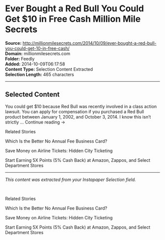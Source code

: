 # Ever Bought a Red Bull You Could Get $10 in Free Cash Million Mile Secrets

**Source:** http://millionmilesecrets.com/2014/10/09/ever-bought-a-red-bull-you-could-get-10-in-free-cash/  
**Domain:** millionmilesecrets.com  
**Folder:** Feedly  
**Added:** 2014-10-09T06:17:58  
**Content Type:** Selection Content Extracted  
**Selection Length:** 465 characters  


---

## Selected Content

You could get $10 because Red Bull was recently involved in a class action lawsuit. You can apply for compensation if you purchased a Red Bull product between January 1, 2002, and October 3, 2014. I know this isn’t strictly … Continue reading →

Related Stories

Which Is the Better No Annual Fee Business Card?

Save Money on Airline Tickets: Hidden City Ticketing

Start Earning 5X Points (5% Cash Back) at Amazon, Zappos, and Select Department Stores

---

*This content was extracted from your Instapaper Selection field.*

       

Related Stories

Which Is the Better No Annual Fee Business Card?

Save Money on Airline Tickets: Hidden City Ticketing

Start Earning 5X Points (5% Cash Back) at Amazon, Zappos, and Select Department Stores
